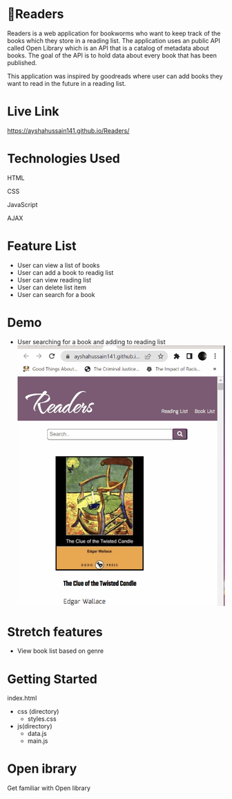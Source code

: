 # 📖Readers

Readers is a web application for bookworms who want to keep track of the books which they store in a reading list. The application uses an public API called Open Library which is an API that is a catalog of metadata about books. The goal of the API is to hold data about every book that has been published.

This application was inspired by goodreads where user can add books they want to read in the future in a reading list.

# Live Link
https://ayshahussain141.github.io/Readers/
# Technologies Used
HTML

CSS

JavaScript

AJAX

# Feature List
* User can view a list of books
* User can add a book to readig list
* User can view reading list
* User can delete list item
* User can search for a book

# Demo
* User searching for a book and adding to reading list
![Demo](images/Demo.gif)

# Stretch features
* View book list based on genre

# Getting Started
index.html
* css (directory)
  * styles.css
* js(directory)
  * data.js
  * main.js

# Open ibrary
Get familiar with Open library
